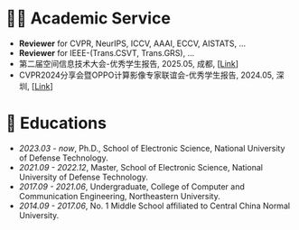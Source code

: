 

# 🧑‍🎨 Academic Service
- **Reviewer** for CVPR, NeurIPS, ICCV, AAAI, ECCV, AISTATS, ...
- **Reviewer** for IEEE-(Trans.CSVT, Trans.GRS), ...
- 第二届空间信息技术大会-优秀学生报告, 2025.05, 成都, [[Link](https://mp.weixin.qq.com/s/xC-WvnnekBTgBUcVa958-g)]
- CVPR2024分享会暨OPPO计算影像专家联谊会-优秀学生报告, 2024.05, 深圳, [[Link](https://mp.weixin.qq.com/s/YnDmpS5MICvUnjAyhXZOgQ)]


# 📖 Educations
- *2023.03 - now*, Ph.D., School of Electronic Science, National University of Defense Technology.
- *2021.09 - 2022.12*, Master, School of Electronic Science, National University of Defense Technology.
- *2017.09 - 2021.06*, Undergraduate, College of Computer and Communication Engineering, Northeastern University.
- *2014.09 - 2017.06*, No. 1 Middle School affiliated to Central China Normal University.
